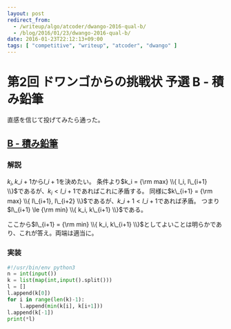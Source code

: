 ```yaml
---
layout: post
redirect_from:
  - /writeup/algo/atcoder/dwango-2016-qual-b/
  - /blog/2016/01/23/dwango-2016-qual-b/
date: 2016-01-23T22:12:13+09:00
tags: [ "competitive", "writeup", "atcoder", "dwango" ]
---
```


# 第2回 ドワンゴからの挑戦状 予選 B - 積み鉛筆

直感を信じて投げてみたら通った。

## [B - 積み鉛筆](https://beta.atcoder.jp/contests/dwango2016-prelims/tasks/dwango2016qual_b)

### 解説

$k_i, k\_{i+1}$から$l\_{i+1}$を決めたい。
条件より$k_i = {\rm max} \\{ l_i, l\_{i+1} \\}$であるが、$k_i \lt l\_{i+1}$であればこれに矛盾する。
同様に$k\_{i+1} = {\rm max} \\{ l\_{i+1}, l\_{i+2} \\}$であるが、$k\_{i+1} \lt l\_{i+1}$であれば矛盾。
つまり$l\_{i+1} \le {\rm min} \\{ k_i, k\_{i+1} \\}$である。

ここから$l\_{i+1} = {\rm min} \\{ k_i, k\_{i+1} \\}$としてよいことは明らかであり、これが答え。両端は適当に。

### 実装

``` python
#!/usr/bin/env python3
n = int(input())
k = list(map(int,input().split()))
l = []
l.append(k[0])
for i in range(len(k)-1):
    l.append(min(k[i], k[i+1]))
l.append(k[-1])
print(*l)
```
